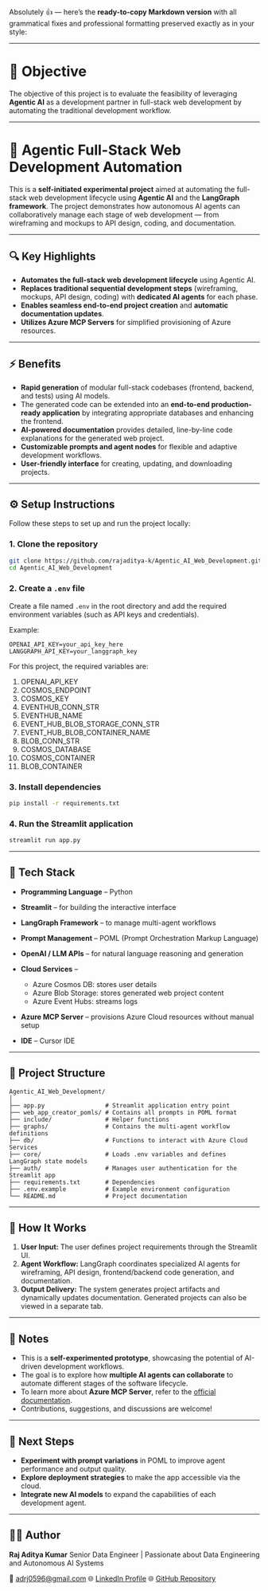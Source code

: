 Absolutely 👍 — here’s the **ready-to-copy Markdown version** with all grammatical fixes and professional formatting preserved exactly as in your style:

---

# 🤖 Objective

The objective of this project is to evaluate the feasibility of leveraging **Agentic AI** as a development partner in full-stack web development by automating the traditional development workflow.

---

# 🤖 Agentic Full-Stack Web Development Automation

This is a **self-initiated experimental project** aimed at automating the full-stack web development lifecycle using **Agentic AI** and the **LangGraph framework**.
The project demonstrates how autonomous AI agents can collaboratively manage each stage of web development — from wireframing and mockups to API design, coding, and documentation.

---

## 🔍 Key Highlights

* **Automates the full-stack web development lifecycle** using Agentic AI.
* **Replaces traditional sequential development steps** (wireframing, mockups, API design, coding) with **dedicated AI agents** for each phase.
* **Enables seamless end-to-end project creation** and **automatic documentation updates**.
* **Utilizes Azure MCP Servers** for simplified provisioning of Azure resources.

---

## ⚡ Benefits

* **Rapid generation** of modular full-stack codebases (frontend, backend, and tests) using AI models.
* The generated code can be extended into an **end-to-end production-ready application** by integrating appropriate databases and enhancing the frontend.
* **AI-powered documentation** provides detailed, line-by-line code explanations for the generated web project.
* **Customizable prompts and agent nodes** for flexible and adaptive development workflows.
* **User-friendly interface** for creating, updating, and downloading projects.

---

## ⚙️ Setup Instructions

Follow these steps to set up and run the project locally:

### 1. Clone the repository

```bash
git clone https://github.com/rajaditya-k/Agentic_AI_Web_Development.git
cd Agentic_AI_Web_Development
```

### 2. Create a `.env` file

Create a file named `.env` in the root directory and add the required environment variables (such as API keys and credentials).

Example:

```
OPENAI_API_KEY=your_api_key_here
LANGGRAPH_API_KEY=your_langgraph_key
```

For this project, the required variables are:

1. OPENAI_API_KEY
2. COSMOS_ENDPOINT
3. COSMOS_KEY
4. EVENTHUB_CONN_STR
5. EVENTHUB_NAME
6. EVENT_HUB_BLOB_STORAGE_CONN_STR
7. EVENT_HUB_BLOB_CONTAINER_NAME
8. BLOB_CONN_STR
9. COSMOS_DATABASE
10. COSMOS_CONTAINER
11. BLOB_CONTAINER

### 3. Install dependencies

```bash
pip install -r requirements.txt
```

### 4. Run the Streamlit application

```bash
streamlit run app.py
```

---

## 🧠 Tech Stack

* **Programming Language** – Python
* **Streamlit** – for building the interactive interface
* **LangGraph Framework** – to manage multi-agent workflows
* **Prompt Management** – POML (Prompt Orchestration Markup Language)
* **OpenAI / LLM APIs** – for natural language reasoning and generation
* **Cloud Services** –

  * Azure Cosmos DB: stores user details
  * Azure Blob Storage: stores generated web project content
  * Azure Event Hubs: streams logs
* **Azure MCP Server** – provisions Azure Cloud resources without manual setup
* **IDE** – Cursor IDE

---

## 📁 Project Structure

```
Agentic_AI_Web_Development/
│
├── app.py                 # Streamlit application entry point
├── web_app_creator_pomls/ # Contains all prompts in POML format
├── include/               # Helper functions
├── graphs/                # Contains the multi-agent workflow definitions
├── db/                    # Functions to interact with Azure Cloud Services
├── core/                  # Loads .env variables and defines LangGraph state models
├── auth/                  # Manages user authentication for the Streamlit app
├── requirements.txt       # Dependencies
├── .env.example           # Example environment configuration
└── README.md              # Project documentation
```

---

## 🧩 How It Works

1. **User Input:** The user defines project requirements through the Streamlit UI.
2. **Agent Workflow:** LangGraph coordinates specialized AI agents for wireframing, API design, frontend/backend code generation, and documentation.
3. **Output Delivery:** The system generates project artifacts and dynamically updates documentation.
   Generated projects can also be viewed in a separate tab.

---

## 📌 Notes

* This is a **self-experimented prototype**, showcasing the potential of AI-driven development workflows.
* The goal is to explore how **multiple AI agents can collaborate** to automate different stages of the software lifecycle.
* To learn more about **Azure MCP Server**, refer to the [official documentation](https://learn.microsoft.com/en-us/azure/developer/azure-mcp-server/get-started/tools/cursor).
* Contributions, suggestions, and discussions are welcome!

---

## 🔮 Next Steps

* **Experiment with prompt variations** in POML to improve agent performance and output quality.
* **Explore deployment strategies** to make the app accessible via the cloud.
* **Integrate new AI models** to expand the capabilities of each development agent.

---

## 🧑‍💻 Author

**Raj Aditya Kumar**
Senior Data Engineer | Passionate about Data Engineering and Autonomous AI Systems

📧 [adrj0596@gmail.com](mailto:adrj0596@gmail.com)
🌐 [LinkedIn Profile](https://linkedin.com/in/rajadityakumar)
🌐 [GitHub Repository](https://github.com/rajaditya-k)


